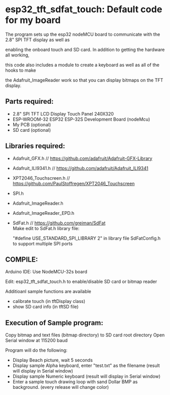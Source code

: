 # esp32_tft_sdfat_touch: Default code for my board

The program sets up the esp32 nodeMCU board to communicate with the 2.8" SPI TFT display as well as

enabling the onboard touch and SD card. In addition to getting the hardware all working,

this code also includes a module to create a keyboard as well as all of the hooks to make

the Adafruit_ImageReader work so that you can display bitmaps on the TFT display.

Parts required:
--------------
* 2.8" SPI TFT LCD Display Touch Panel 240X320
* ESP-WROOM-32 ESP32 ESP-32S Development Board (nodeMcu)
* My PCB  (optional)
* SD card (optional)

 Libraries required:
 --------------------
 * Adafruit_GFX.h        // https://github.com/adafruit/Adafruit-GFX-Library
 * Adafruit_ILI9341.h    // https://github.com/adafruit/Adafruit_ILI9341
 * XPT2046_Touchscreen.h // https://github.com/PaulStoffregen/XPT2046_Touchscreen
 * SPI.h
 * Adafruit_ImageReader.h
 * Adafruit_ImageReader_EPD.h
 * SdFat.h               //  https://github.com/greiman/SdFat  
    Make edit to SdFat.h library file:
    
     "#define USE_STANDARD_SPI_LIBRARY 2" in library file SdFatConfig.h to support multiple SPI ports
    

COMPILE:
-----------
 Arduino IDE: Use NodeMCU-32s board
 
 Edit: esp32_tft_sdfat_touch.h to enable/disable SD card or bitmap reader 
 
 Additioanl sample functions are available
 * calibrate touch  (in tftDisplay class)
 * show SD card info (in tftSD file)
 
 Execution of Sample program:
 -----------
 Copy bitmap and text files (bitmap directory) to SD card root directory
 Open Serial window at 115200 baud
 
 Program will do the following:
 * Display Beach picture, wait 5 seconds
 * Display sample Alpha keyboard, enter "test.txt" as the filename (result will display in Serial window)
 * Display sample Numeric keyboard (result will display in Serial window)
 * Enter a sample touch drawing loop with sand Dollar BMP as background. (every release will change color)


